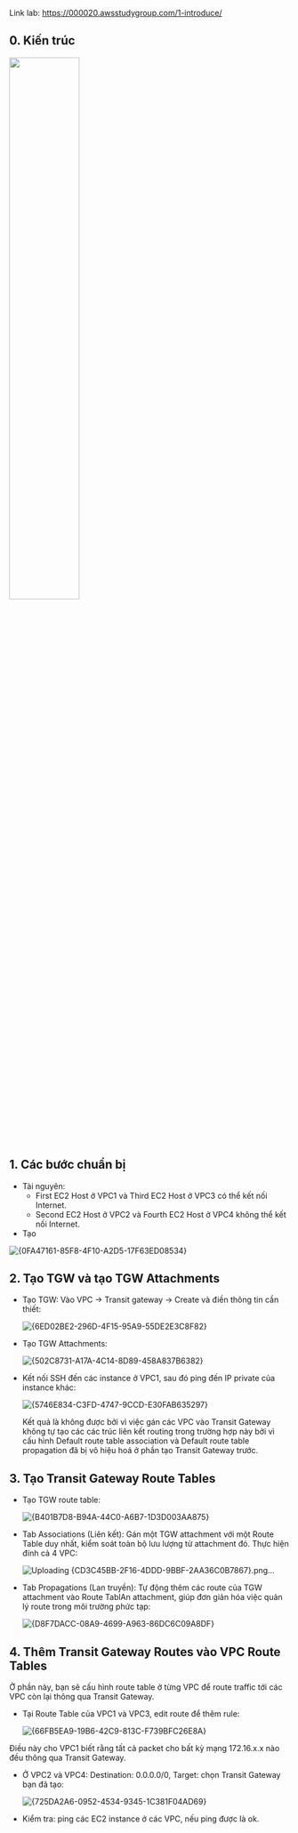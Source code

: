 Link lab: https://000020.awsstudygroup.com/1-introduce/
## 0. Kiến trúc 

 <img src="https://github.com/user-attachments/assets/49f37ff8-62fb-4564-b736-6613e60c7491" width="50%"/>
 
## 1. Các bước chuẩn bị
- Tài nguyên:
  - First EC2 Host ở VPC1 và Third EC2 Host ở VPC3 có thể kết nối Internet.
  - Second EC2 Host ở VPC2 và Fourth EC2 Host ở VPC4 không thể kết nối Internet.
- Tạo

![{0FA47161-85F8-4F10-A2D5-17F63ED08534}](https://github.com/user-attachments/assets/9abc8968-accf-49b3-abb4-a6510772bc00)

## 2. Tạo TGW và tạo TGW Attachments
- Tạo TGW: Vào VPC -> Transit gateway -> Create và điền thông tin cần thiết:
  
  ![{6ED02BE2-296D-4F15-95A9-55DE2E3C8F82}](https://github.com/user-attachments/assets/cc2ba5ad-fe1b-4c33-aa4b-91bb25979f97)

- Tạo TGW Attachments:
  
  ![{502C8731-A17A-4C14-8D89-458A837B6382}](https://github.com/user-attachments/assets/b17506c3-48f9-4472-82f6-cb236feb9449)

- Kết nối SSH đến các instance ở VPC1, sau đó ping đến IP private của instance khác:

  ![{5746E834-C3FD-4747-9CCD-E30FAB635297}](https://github.com/user-attachments/assets/facee8d8-8ce1-42de-9920-3ac55fb708d9)

  Kết quả là không được bởi vì việc gán các VPC vào Transit Gateway không tự tạo các các trúc liên kết routing trong trường hợp này bởi vì cấu hình Default route table association và Default route table propagation đã bị vô hiệu hoá ở phần tạo Transit Gateway trước.

## 3. Tạo Transit Gateway Route Tables
- Tạo TGW route table:
  
  ![{B401B7D8-B94A-44C0-A6B7-1D3D003AA875}](https://github.com/user-attachments/assets/44c788b6-ca14-472f-8f7a-03a10b59cdd5)

- Tab Associations (Liên kết): Gán một TGW attachment với một Route Table duy nhất, kiểm soát toàn bộ lưu lượng từ attachment đó. Thực hiện đính cả 4 VPC:

  ![Uploading {CD3C45BB-2F16-4DDD-9BBF-2AA36C0B7867}.png…]()

- Tab Propagations (Lan truyền): Tự động thêm các route của TGW attachment vào Route TablAn attachment, giúp đơn giản hóa việc quản lý route trong môi trường phức tạp:

  ![{D8F7DACC-08A9-4699-A963-86DC6C09A8DF}](https://github.com/user-attachments/assets/d12c64e7-1e9e-45d5-8f49-15a93a534c65)

## 4. Thêm Transit Gateway Routes vào VPC Route Tables

Ở phần này, bạn sẽ cấu hình route table ở từng VPC để route traffic tới các VPC còn lại thông qua Transit Gateway.

- Tại Route Table của VPC1 và VPC3, edit route để thêm rule:

  ![{66FB5EA9-19B6-42C9-813C-F739BFC26E8A}](https://github.com/user-attachments/assets/9e709352-5439-4968-bc5e-ef7d22929694)

Điều này cho VPC1 biết rằng tất cả packet cho bất kỳ mạng 172.16.x.x nào đều thông qua Transit Gateway.

- Ở VPC2 và VPC4: Destination: 0.0.0.0/0, Target: chọn Transit Gateway bạn đã tạo:

  ![{725DA2A6-0952-4534-9345-1C381F04AD69}](https://github.com/user-attachments/assets/3588cd93-9ff3-4040-9911-7fd6eff26f48)

- Kiểm tra: ping các EC2 instance ở các VPC, nếu ping được là ok.
